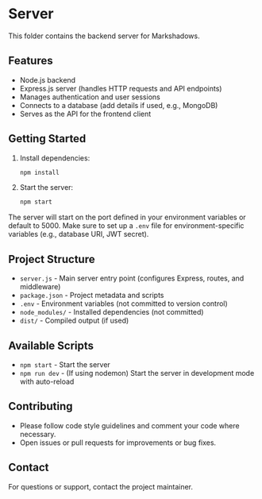 # Server

This folder contains the backend server for Markshadows.

## Features
- Node.js backend
- Express.js server (handles HTTP requests and API endpoints)
- Manages authentication and user sessions
- Connects to a database (add details if used, e.g., MongoDB)
- Serves as the API for the frontend client

## Getting Started
1. Install dependencies:
   ```sh
   npm install
   ```
2. Start the server:
   ```sh
   npm start
   ```

The server will start on the port defined in your environment variables or default to 5000. Make sure to set up a `.env` file for environment-specific variables (e.g., database URI, JWT secret).

## Project Structure
- `server.js` - Main server entry point (configures Express, routes, and middleware)
- `package.json` - Project metadata and scripts
- `.env` - Environment variables (not committed to version control)
- `node_modules/` - Installed dependencies (not committed)
- `dist/` - Compiled output (if used)

## Available Scripts
- `npm start` - Start the server
- `npm run dev` - (If using nodemon) Start the server in development mode with auto-reload

## Contributing
- Please follow code style guidelines and comment your code where necessary.
- Open issues or pull requests for improvements or bug fixes.

## Contact
For questions or support, contact the project maintainer.
